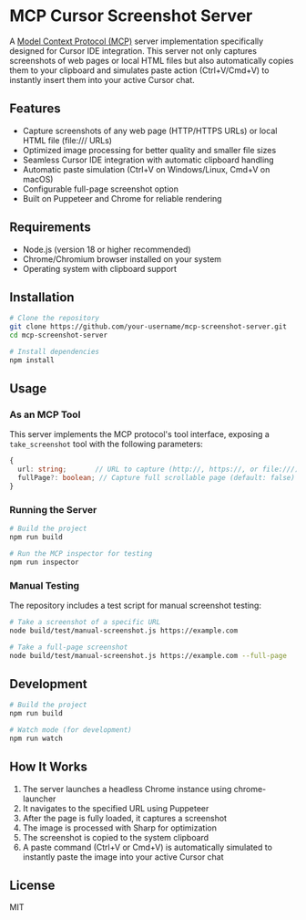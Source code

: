 # MCP Cursor Screenshot Server

A [Model Context Protocol (MCP)](https://github.com/modelcontextprotocol/mcp) server implementation specifically designed for Cursor IDE integration. This server not only captures screenshots of web pages or local HTML files but also automatically copies them to your clipboard and simulates paste action (Ctrl+V/Cmd+V) to instantly insert them into your active Cursor chat.

## Features

- Capture screenshots of any web page (HTTP/HTTPS URLs) or local HTML file (file:/// URLs)
- Optimized image processing for better quality and smaller file sizes
- Seamless Cursor IDE integration with automatic clipboard handling
- Automatic paste simulation (Ctrl+V on Windows/Linux, Cmd+V on macOS)
- Configurable full-page screenshot option
- Built on Puppeteer and Chrome for reliable rendering

## Requirements

- Node.js (version 18 or higher recommended)
- Chrome/Chromium browser installed on your system
- Operating system with clipboard support

## Installation

```bash
# Clone the repository
git clone https://github.com/your-username/mcp-screenshot-server.git
cd mcp-screenshot-server

# Install dependencies
npm install
```

## Usage

### As an MCP Tool

This server implements the MCP protocol's tool interface, exposing a `take_screenshot` tool with the following parameters:

```typescript
{
  url: string;       // URL to capture (http://, https://, or file:///)
  fullPage?: boolean; // Capture full scrollable page (default: false)
}
```

### Running the Server

```bash
# Build the project
npm run build

# Run the MCP inspector for testing
npm run inspector
```

### Manual Testing

The repository includes a test script for manual screenshot testing:

```bash
# Take a screenshot of a specific URL
node build/test/manual-screenshot.js https://example.com

# Take a full-page screenshot
node build/test/manual-screenshot.js https://example.com --full-page
```

## Development

```bash
# Build the project
npm run build

# Watch mode (for development)
npm run watch
```

## How It Works

1. The server launches a headless Chrome instance using chrome-launcher
2. It navigates to the specified URL using Puppeteer
3. After the page is fully loaded, it captures a screenshot
4. The image is processed with Sharp for optimization
5. The screenshot is copied to the system clipboard
6. A paste command (Ctrl+V or Cmd+V) is automatically simulated to instantly paste the image into your active Cursor chat

## License

MIT
